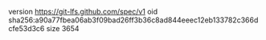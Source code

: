 version https://git-lfs.github.com/spec/v1
oid sha256:a90a77fbea06ab3f09bad26ff3b36c8ad844eeec12eb133782c366dcfe53d3c6
size 3654
